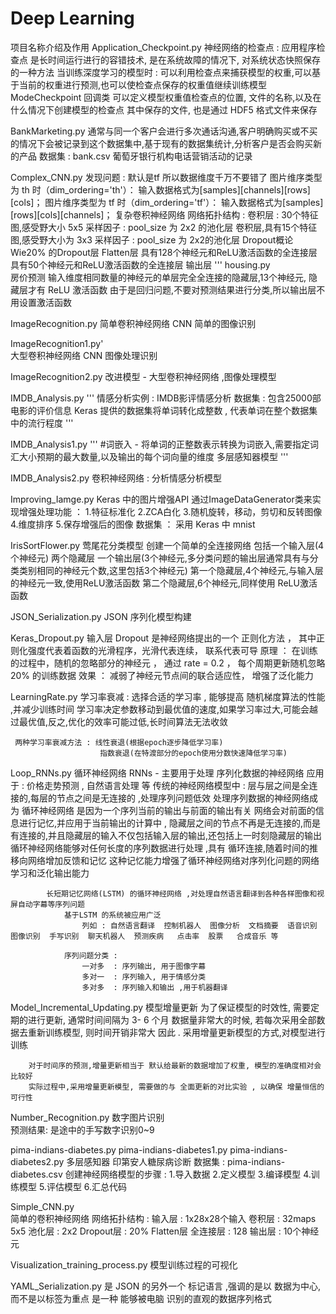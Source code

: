 # Deep Learning
项目名称介绍及作用
Application_Checkpoint.py
	神经网络的检查点  :  应用程序检查点
	是长时间运行进行的容错技术,  是在系统故障的情况下,   对系统状态快照保存的一种方法
	当训练深度学习的模型时 :
	 可以利用检查点来捕获模型的权重,可以基于当前的权重进行预测,也可以使检查点保存的权重值继续训练模型
	ModeCheckpoint 回调类 可以定义模型权重值检查点的位置, 文件的名称,以及在什么情况下创建模型的检查点
	其中保存的文件, 也是通过  HDF5 格式文件来保存

BankMarketing.py
	通常与同一个客户会进行多次通话沟通,客户明确购买或不买的情况下会被记录到这个数据集中,基于现有的数据集统计,分析客户是否会购买新的产品
		数据集 : bank.csv   葡萄牙银行机构电话营销活动的记录

						
Complex_CNN.py
发现问题 : 默认是tf  所以数据维度千万不要错了
图片维序类型为 th 时（dim_ordering='th'）： 输入数据格式为[samples][channels][rows][cols]；
图片维序类型为 tf 时（dim_ordering='tf'）： 输入数据格式为[samples][rows][cols][channels]；
复杂卷积神经网络
网络拓扑结构 : 
卷积层 : 30个特征图,感受野大小 5x5
采样因子 : pool_size 为 2x2 的池化层
卷积层,具有15个特征图,感受野大小为 3x3
采样因子 : pool_size 为 2x2的池化层
Dropout概论Wie20% 的Dropout层
Flatten层
具有128个神经元和ReLU激活函数的全连接层
具有50个神经元和ReLU激活函数的全连接层
输出层
'''
housing.py  
	 房价预测
	输入维度相同数量的神经元的单层完全全连接的隐藏层,13个神经元,				隐藏层才有 ReLU 激活函数
	由于是回归问题,不要对预测结果进行分类,所以输出层不用设置激活函数
			
ImageRecognition.py 
	简单卷积神经网络 CNN  简单的图像识别
	
ImageRecognition1.py'	
	大型卷积神经网络 CNN  图像处理识别
	
ImageRecognition2.py
	改进模型 -  大型卷积神经网络  ,图像处理模型
	
IMDB_Analysis.py
	'''
情感分析实例 : 
     IMDB影评情感分析
     数据集 :
        包含25000部电影的评价信息
        Keras 提供的数据集将单词转化成整数 , 代表单词在整个数据集中的流行程度
	'''

IMDB_Analysis1.py
	'''
#词嵌入 - 将单词的正整数表示转换为词嵌入,需要指定词汇大小预期的最大数量,以及输出的每个词向量的维度
    多层感知器模型
	'''


IMDB_Analysis2.py
	卷积神经网络 :  分析情感分析模型
	
Improving_Iamge.py
	Keras 中的图片增强API
    通过ImageDataGenerator类来实现增强处理功能 ：
        1.特征标准化
        2.ZCA白化
        3.随机旋转，移动，剪切和反转图像
        4.维度排序
        5.保存增强后的图像
		数据集 ： 采用 Keras 中 mnist
		
IrisSortFlower.py
	莺尾花分类模型
创建一个简单的全连接网络
    包括一个输入层(4个神经元) 两个隐藏层 一个输出层(3个神经元,多分类问题的输出层通常具有与分类类别相同的神经元个数,这里包括3个神经元)
    第一个隐藏层,4个神经元,与输入层的神经元一致,使用ReLU激活函数
    第二个隐藏层,6个神经元,同样使用 ReLU激活函数 


JSON_Serialization.py
	JSON 序列化模型构建
	
Keras_Dropout.py
	输入层 Dropout
    是神经网络提出的一个 正则化方法 ， 其中正则化强度代表着函数的光滑程序，光滑代表连续， 联系代表可导
    原理 ： 在训练的过程中，随机的忽略部分的神经元 ， 通过 rate = 0.2  ， 每个周期更新随机忽略20% 的训练数据
    效果 ： 减弱了神经元节点间的联合适应性， 增强了泛化能力


LearningRate.py
	学习率衰减 : 
     选择合适的学习率 , 能够提高 随机梯度算法的性能 ,并减少训练时间
     学习率决定参数移动到最优值的速度,如果学习率过大,可能会越过最优值,反之,优化的效率可能过低,长时间算法无法收敛
     
     两种学习率衰减方法 : 线性衰退(根据epoch逐步降低学习率)
                        指数衰退(在特渡部分的epoch使用分数快速降低学习率)
						

Loop_RNNs.py
			循环神经网络   RNNs   -  主要用于处理  序列化数据的神经网络
			 应用于 :  价格走势预测 , 自然语言处理  等
			    传统的神经网络模型中 : 层与层之间是全连接的,每层的节点之间是无连接的  ,处理序列问题低效
			    处理序列数据的神经网络成为  循环神经网络
			        是因为一个序列当前的输出与前面的输出有关
			            网络会对前面的信息进行记忆,并应用于当前输出的计算中 , 隐藏层之间的节点不再是无连接的,而是有连接的,并且隐藏层的输入不仅包括输入层的输出,还包括上一时刻隐藏层的输出
			    循环神经网络能够对任何长度的序列数据进行处理 ,具有 循环连接,随着时间的推移向网络增加反馈和记忆
			    这种记忆能力增强了循环神经网络对序列化问题的网络学习和泛化输出能力

			长短期记忆网络(LSTM) 的循环神经网络 ,对处理自然语言翻译到各种各样图像和视屏自动字幕等序列问题
			    基于LSTM 的系统被应用广泛
			        列如 : 自然语言翻译  控制机器人  图像分析  文档摘要  语音识别  图像识别  手写识别  聊天机器人  预测疾病   点击率  股票   合成音乐 等

			    序列问题分类 :
			        一对多  : 序列输出, 用于图像字幕
			        多对一  : 序列输入, 用于情感分类
			        多对多  : 序列输入和输出 ,用于机器翻译
					
					
Model_Incremental_Updating.py
		模型增量更新
    为了保证模型的时效性, 需要定期的进行更新, 通常时间间隔为 3- 6 个月
    数据量非常大的时候, 若每次采用全部数据去重新训练模型, 则时间开销非常大
    因此 . 采用增量更新模型的方式,对模型进行训练

		对于时间序的预测,增量更新相当于 默认给最新的数据增加了权重, 模型的准确度相对会比较好
		实际过程中,采用增量更新模型, 需要做的与 全面更新的对比实验 , 以确保 增量恒信的可行性


Number_Recognition.py
	数字图片识别   
    预测结果:  是途中的手写数字识别0~9


pima-indians-diabetes.py
pima-indians-diabetes1.py
pima-indians-diabetes2.py
	 多层感知器 
    印第安人糖尿病诊断
    数据集 : pima-indians-diabetes.csv
    创建神经网络模型的步骤 :
    1.导入数据
    2.定义模型
    3.编译模型
    4.训练模型
    5.评估模型
    6.汇总代码
	

Simple_CNN.py	
	简单的卷积神经网络
	网络拓扑结构  :
    输入层 : 1x28x28个输入
    卷积层 : 32maps 5x5
    池化层 : 2x2
    Dropout层 : 20%
    Flatten层 
    全连接层 : 128
    输出层 : 10个神经元

Visualization_training_process.py
	模型训练过程的可视化


YAML_Serialization.py
	是 JSON 的另外一个 标记语言 ,强调的是以  数据为中心, 而不是以标签为重点
是一种 能够被电脑 识别的直观的数据序列格式	
